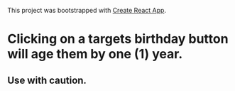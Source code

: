 This project was bootstrapped with [Create React App](https://github.com/facebook/create-react-app).

# Clicking on a targets birthday button will age them by one (1) year.

## Use with caution.